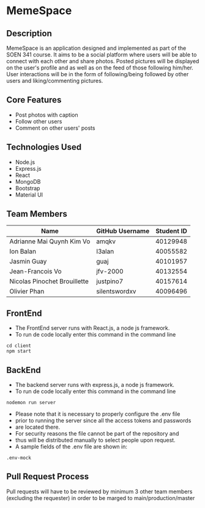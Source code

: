 # MemeSpace

## Description
MemeSpace is an application designed and implemented as part of the SOEN 341 course. It aims to be a social platform where users will be able to connect with each other and share photos. Posted pictures will be displayed on the user's profile and as well as on the feed of those following him/her. User interactions will be in the form of following/being followed by other users and liking/commenting pictures. 

## Core Features
* Post photos with caption
* Follow other users
* Comment on other users' posts

## Technologies Used
* Node.js
* Express.js
* React
* MongoDB
* Bootstrap
* Material UI

## Team Members
| Name | GitHub Username | Student ID |
| --------------- | --------------- | --------------- |
| Adrianne Mai Quynh Kim Vo | amqkv | 40129948 |
| Ion Balan | I3alan | 40055582 |
| Jasmin Guay | guaj | 40101957 |
| Jean-Francois Vo | jfv-2000 | 40132554 |
| Nicolas Pinochet Brouillette | justpino7 | 40157614 |
| Olivier Phan | silentswordxv | 40096496 |   

## FrontEnd
* The FrontEnd server runs with React.js, a node js framework.
* To run de code locally enter this command in the command line
```
cd client
npm start
```


## BackEnd
* The backend server runs with express.js, a node js framework.
* To run de code locally enter this command in the command line
```
nodemon run server
```

* Please note that it is necessary to properly configure the .env file
* prior to running the server since all the access tokens and passwords
* are located there. 
* For security reasons the file cannot be part of the repository and 
* thus will be distributed manually to select people upon request.
* A sample fields of the .env file are shown in:
```
.env-mock
```

## Pull Request Process
Pull requests will have to be reviewed by minimum 3 other team members (excluding the requester) in order to be marged to main/production/master
